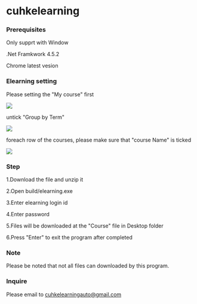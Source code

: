 # cuhkelearning

### Prerequisites

Only supprt with Window

.Net Framkwork 4.5.2

Chrome latest vesion

### Elearning setting

Please setting the "My course" first

![](https://image.ibb.co/cxpr1d/1.png)

untick "Group by Term"

![](https://image.ibb.co/cfTJgd/1.png)

foreach row of the courses, please make sure that "course Name" is ticked

![](https://preview.ibb.co/kApwZy/1.png)

### Step

1.Download the file and unzip it

2.Open build/elearning.exe

3.Enter elearning login id

4.Enter password

5.Files will be downloaded at the "Course" file in Desktop folder

6.Press "Enter" to exit the program after completed

### Note

Please be noted that not all files can downloaded by this program.

### Inquire
Please email to cuhkelearningauto@gmail.com

